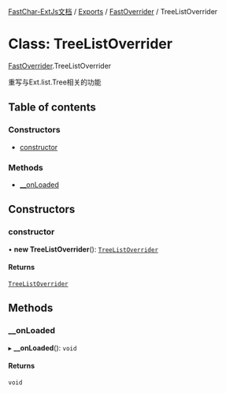 [FastChar-ExtJs文档](../README.md) / [Exports](../modules.md) / [FastOverrider](../modules/FastOverrider.md) / TreeListOverrider

# Class: TreeListOverrider

[FastOverrider](../modules/FastOverrider.md).TreeListOverrider

重写与Ext.list.Tree相关的功能

## Table of contents

### Constructors

- [constructor](FastOverrider.TreeListOverrider.md#constructor)

### Methods

- [\_\_onLoaded](FastOverrider.TreeListOverrider.md#__onloaded)

## Constructors

### constructor

• **new TreeListOverrider**(): [`TreeListOverrider`](FastOverrider.TreeListOverrider.md)

#### Returns

[`TreeListOverrider`](FastOverrider.TreeListOverrider.md)

## Methods

### \_\_onLoaded

▸ **__onLoaded**(): `void`

#### Returns

`void`
